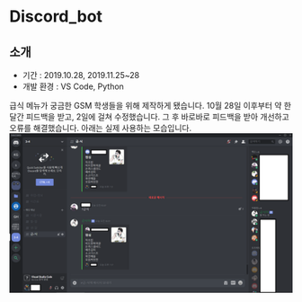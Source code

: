 # Discord_bot

## 소개
- 기간 : 2019.10.28, 2019.11.25~28
- 개발 환경 : VS Code, Python

급식 메뉴가 궁금한 GSM 학생들을 위해 제작하게 됐습니다.
10월 28일 이후부터 약 한 달간 피드백을 받고, 2일에 걸쳐 수정했습니다.
그 후 바로바로 피드백을 받아 개선하고 오류를 해결했습니다.
아래는 실제 사용하는 모습입니다.
![행복한 아이들](./happy.png)